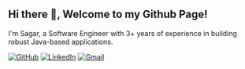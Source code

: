 ## Hi there 👋, Welcome to my Github Page!
I'm Sagar, a Software Engineer with 3+ years of experience in building robust Java-based applications.

[![GitHub](https://img.shields.io/badge/GitHub-%2312100E.svg?&style=for-the-badge&logo=github&logoColor=white)](https://github.com/nathsagar24)
[![LinkedIn](https://img.shields.io/badge/LinkedIn-%230077B5.svg?&style=for-the-badge&logo=linkedin&logoColor=white)](https://www.linkedin.com/in/sagarnath/)
[![Gmail](https://img.shields.io/badge/Gmail-D14836?style=for-the-badge&logo=gmail&logoColor=white)](nathsagar24@gmail.com)

<!--
**nathsagar24/nathsagar24** is a ✨ _special_ ✨ repository because its `README.md` (this file) appears on your GitHub profile.

Here are some ideas to get you started:

- 🔭 I’m currently working on ...
- 🌱 I’m currently learning ...
- 👯 I’m looking to collaborate on ...
- 🤔 I’m looking for help with ...
- 💬 Ask me about ...
- 📫 How to reach me: ...
- 😄 Pronouns: ...
- ⚡ Fun fact: ...
-->
